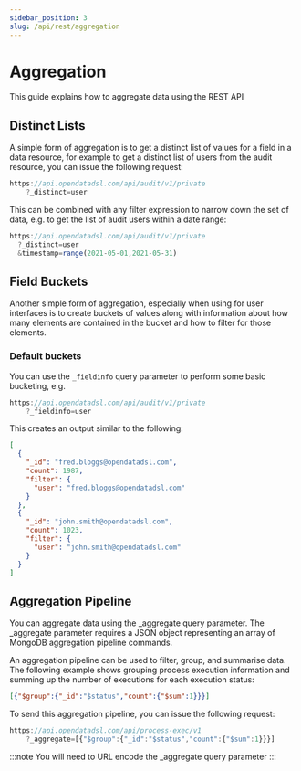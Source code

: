 ```yaml
---
sidebar_position: 3
slug: /api/rest/aggregation
---
```

Aggregation
===========

This guide explains how to aggregate data using the REST API

## Distinct Lists

A simple form of aggregation is to get a distinct list of values for a field in a data resource, for example to get a distinct list of users from the audit resource, you can issue the following request:
```js
https://api.opendatadsl.com/api/audit/v1/private
    ?_distinct=user
```

This can be combined with any filter expression to narrow down the set of data, e.g. to get the list of audit users within a date range:
```js
https://api.opendatadsl.com/api/audit/v1/private
  ?_distinct=user
  &timestamp=range(2021-05-01,2021-05-31)
```

## Field Buckets
Another simple form of aggregation, especially when using for user interfaces is to create buckets of values along with information about how many elements are contained in the bucket and how to filter for those elements.

### Default buckets
You can use the ```_fieldinfo``` query parameter to perform some basic bucketing, e.g.

```js
https://api.opendatadsl.com/api/audit/v1/private
    ?_fieldinfo=user
```

This creates an output similar to the following:

```json
[
  {
    "_id": "fred.bloggs@opendatadsl.com",
    "count": 1987,
    "filter": {
      "user": "fred.bloggs@opendatadsl.com"
    }
  },
  {
    "_id": "john.smith@opendatadsl.com",
    "count": 1023,
    "filter": {
      "user": "john.smith@opendatadsl.com"
    }
  }
]
```

## Aggregation Pipeline

You can aggregate data using the _aggregate query parameter. The _aggregate parameter requires a JSON object representing an array of MongoDB aggregation pipeline commands.

An aggregation pipeline can be used to filter, group, and summarise data. The following example shows grouping process execution information and summing up the number of executions for each execution status:
```json
[{"$group":{"_id":"$status","count":{"$sum":1}}}]
```

To send this aggregation pipeline, you can issue the following request:
```js
https://api.opendatadsl.com/api/process-exec/v1    
    ?_aggregate=[{"$group":{"_id":"$status","count":{"$sum":1}}}]
```

:::note
You will need to URL encode the _aggregate query parameter
:::

